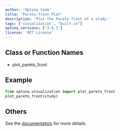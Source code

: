 ```yaml
---
author: 'Optuna team'
title: 'Pareto-front Plot'
description: 'Plot the Pareto front of a study.'
tags: ['visualization', "built-in"]
optuna_versions: ['3.6.1']
license: 'MIT License'
---
```


## Class or Function Names
- plot_pareto_front

## Example
```python
from optuna.visualization import plot_pareto_front
plot_pareto_front(study)
```

## Others
See the [documentation](https://optuna.readthedocs.io/en/stable/reference/visualization/generated/optuna.visualization.plot_pareto_front.html) for more details.
